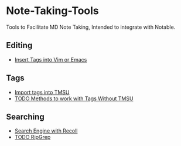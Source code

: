 # Note-Taking-Tools
Tools to Facilitate MD Note Taking, Intended to integrate with Notable.

## Editing

* [Insert Tags into Vim or Emacs](./auto-complete-tags-vim/Auto-Complete-Tags.md)

## Tags

* [Import tags into TMSU](/tags-to-TMSU/Import-Tags-to-TMSU.md)
* [TODO Methods to work with Tags Without TMSU]()

## Searching

* [Search Engine with Recoll](Terminal-Skim-Recoll/Terminal-Skim-Recoll.md)
* [TODO RipGrep]()
